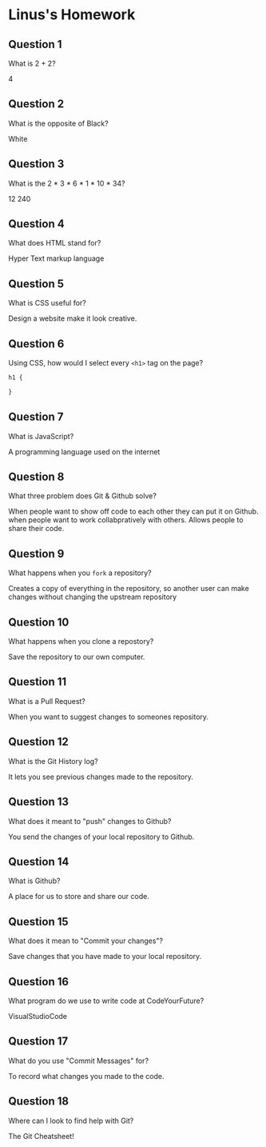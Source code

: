 # Linus's Homework

## Question 1

What is 2 + 2?

4

## Question 2

What is the opposite of Black?

White

## Question 3

What is the  2 * 3 * 6 * 1 * 10 * 34?

12 240

## Question 4 

What does HTML stand for?

Hyper Text markup language

## Question 5

What is CSS useful for?

Design a website make it look creative.

## Question 6

Using CSS, how would I select every `<h1>` tag on the page?

```css
h1 {

}
```

## Question 7  

What is JavaScript?

A programming language used on the internet

## Question 8

What three problem does Git & Github solve?

When people want to show off code to each other they can put it on Github.
when people want to work collabpratively with others.
Allows people to share their code.

## Question 9

What happens when you `fork` a repository?

Creates a copy of everything in the repository, so another user can make changes without changing the upstream repository 

## Question 10 

What happens when you clone a repostory?

Save the repository to our own computer.

## Question 11

What is a Pull Request?

When you want to suggest changes to someones repository.

## Question 12

What is the Git History log?

It lets you see previous changes made to the repository.

## Question 13

What does it meant to "push" changes to Github?

You send the changes of your local repository to Github.

## Question 14

What is Github?

A place for us to store and share our code.

## Question 15

What does it mean to "Commit your changes"?

Save changes that you have made to your local repository.

## Question 16

What program do we use to write code at CodeYourFuture?

VisualStudioCode

## Question 17

What do you use "Commit Messages" for?

To record what changes you made to the code.

## Question 18

Where can I look to find help with Git?

The Git Cheatsheet!

